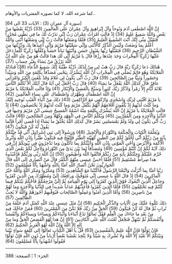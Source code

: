 ------------------------------------------------------------------------

كما شرعه الله، لا كما تصوره المفتريات والأوهام..  
  
\[سورة آل عمران (3) : الآيات 33 الى 64\]  
إِنَّ اللَّهَ اصْطَفى آدَمَ وَنُوحاً وَآلَ إِبْراهِيمَ وَآلَ عِمْرانَ عَلَى الْعالَمِينَ (33) ذُرِّيَّةً
بَعْضُها مِنْ بَعْضٍ وَاللَّهُ سَمِيعٌ عَلِيمٌ (34) إِذْ قالَتِ امْرَأَتُ عِمْرانَ رَبِّ إِنِّي نَذَرْتُ لَكَ ما
فِي بَطْنِي مُحَرَّراً فَتَقَبَّلْ مِنِّي إِنَّكَ أَنْتَ السَّمِيعُ الْعَلِيمُ (35) فَلَمَّا وَضَعَتْها قالَتْ رَبِّ
إِنِّي وَضَعْتُها أُنْثى وَاللَّهُ أَعْلَمُ بِما وَضَعَتْ وَلَيْسَ الذَّكَرُ كَالْأُنْثى وَإِنِّي سَمَّيْتُها مَرْيَمَ
وَإِنِّي أُعِيذُها بِكَ وَذُرِّيَّتَها مِنَ الشَّيْطانِ الرَّجِيمِ (36) فَتَقَبَّلَها رَبُّها بِقَبُولٍ حَسَنٍ
وَأَنْبَتَها نَباتاً حَسَناً وَكَفَّلَها زَكَرِيَّا كُلَّما دَخَلَ عَلَيْها زَكَرِيَّا الْمِحْرابَ وَجَدَ عِنْدَها
رِزْقاً قالَ يا مَرْيَمُ أَنَّى لَكِ هذا قالَتْ هُوَ مِنْ عِنْدِ اللَّهِ إِنَّ اللَّهَ يَرْزُقُ مَنْ يَشاءُ
بِغَيْرِ حِسابٍ (37)  
هُنالِكَ دَعا زَكَرِيَّا رَبَّهُ قالَ رَبِّ هَبْ لِي مِنْ لَدُنْكَ ذُرِّيَّةً طَيِّبَةً إِنَّكَ سَمِيعُ الدُّعاءِ (38)
فَنادَتْهُ الْمَلائِكَةُ وَهُوَ قائِمٌ يُصَلِّي فِي الْمِحْرابِ أَنَّ اللَّهَ يُبَشِّرُكَ بِيَحْيى مُصَدِّقاً بِكَلِمَةٍ
مِنَ اللَّهِ وَسَيِّداً وَحَصُوراً وَنَبِيًّا مِنَ الصَّالِحِينَ (39) قالَ رَبِّ أَنَّى يَكُونُ لِي غُلامٌ وَقَدْ
بَلَغَنِيَ الْكِبَرُ وَامْرَأَتِي عاقِرٌ قالَ كَذلِكَ اللَّهُ يَفْعَلُ ما يَشاءُ (40) قالَ رَبِّ اجْعَلْ لِي
آيَةً قالَ آيَتُكَ أَلاَّ تُكَلِّمَ النَّاسَ ثَلاثَةَ أَيَّامٍ إِلاَّ رَمْزاً وَاذْكُرْ رَبَّكَ كَثِيراً وَسَبِّحْ
بِالْعَشِيِّ وَالْإِبْكارِ (41) وَإِذْ قالَتِ الْمَلائِكَةُ يا مَرْيَمُ إِنَّ اللَّهَ اصْطَفاكِ وَطَهَّرَكِ
وَاصْطَفاكِ عَلى نِساءِ الْعالَمِينَ (42)  
يا مَرْيَمُ اقْنُتِي لِرَبِّكِ وَاسْجُدِي وَارْكَعِي مَعَ الرَّاكِعِينَ (43) ذلِكَ مِنْ أَنْباءِ الْغَيْبِ
نُوحِيهِ إِلَيْكَ وَما كُنْتَ لَدَيْهِمْ إِذْ يُلْقُونَ أَقْلامَهُمْ أَيُّهُمْ يَكْفُلُ مَرْيَمَ وَما كُنْتَ لَدَيْهِمْ
إِذْ يَخْتَصِمُونَ (44) إِذْ قالَتِ الْمَلائِكَةُ يا مَرْيَمُ إِنَّ اللَّهَ يُبَشِّرُكِ بِكَلِمَةٍ مِنْهُ اسْمُهُ
الْمَسِيحُ عِيسَى ابْنُ مَرْيَمَ وَجِيهاً فِي الدُّنْيا وَالْآخِرَةِ وَمِنَ الْمُقَرَّبِينَ (45) وَيُكَلِّمُ
النَّاسَ فِي الْمَهْدِ وَكَهْلاً وَمِنَ الصَّالِحِينَ (46) قالَتْ رَبِّ أَنَّى يَكُونُ لِي وَلَدٌ وَلَمْ
يَمْسَسْنِي بَشَرٌ قالَ كَذلِكِ اللَّهُ يَخْلُقُ ما يَشاءُ إِذا قَضى أَمْراً فَإِنَّما يَقُولُ لَهُ كُنْ
فَيَكُونُ (47)  
وَيُعَلِّمُهُ الْكِتابَ وَالْحِكْمَةَ وَالتَّوْراةَ وَالْإِنْجِيلَ (48) وَرَسُولاً إِلى بَنِي إِسْرائِيلَ أَنِّي
قَدْ جِئْتُكُمْ بِآيَةٍ مِنْ رَبِّكُمْ أَنِّي أَخْلُقُ لَكُمْ مِنَ الطِّينِ كَهَيْئَةِ الطَّيْرِ فَأَنْفُخُ فِيهِ فَيَكُونُ
طَيْراً بِإِذْنِ اللَّهِ وَأُبْرِئُ الْأَكْمَهَ وَالْأَبْرَصَ وَأُحْيِ الْمَوْتى بِإِذْنِ اللَّهِ وَأُنَبِّئُكُمْ بِما
تَأْكُلُونَ وَما تَدَّخِرُونَ فِي بُيُوتِكُمْ إِنَّ فِي ذلِكَ لَآيَةً لَكُمْ إِنْ كُنْتُمْ مُؤْمِنِينَ (49)
وَمُصَدِّقاً لِما بَيْنَ يَدَيَّ مِنَ التَّوْراةِ وَلِأُحِلَّ لَكُمْ بَعْضَ الَّذِي حُرِّمَ عَلَيْكُمْ وَجِئْتُكُمْ بِآيَةٍ
مِنْ رَبِّكُمْ فَاتَّقُوا اللَّهَ وَأَطِيعُونِ (50) إِنَّ اللَّهَ رَبِّي وَرَبُّكُمْ فَاعْبُدُوهُ هذا صِراطٌ
مُسْتَقِيمٌ (51) فَلَمَّا أَحَسَّ عِيسى مِنْهُمُ الْكُفْرَ قالَ مَنْ أَنْصارِي إِلَى اللَّهِ قالَ
الْحَوارِيُّونَ نَحْنُ أَنْصارُ اللَّهِ آمَنَّا بِاللَّهِ وَاشْهَدْ بِأَنَّا مُسْلِمُونَ (52)  
رَبَّنا آمَنَّا بِما أَنْزَلْتَ وَاتَّبَعْنَا الرَّسُولَ فَاكْتُبْنا مَعَ الشَّاهِدِينَ (53) وَمَكَرُوا وَمَكَرَ
اللَّهُ وَاللَّهُ خَيْرُ الْماكِرِينَ (54) إِذْ قالَ اللَّهُ يا عِيسى إِنِّي مُتَوَفِّيكَ وَرافِعُكَ إِلَيَّ
وَمُطَهِّرُكَ مِنَ الَّذِينَ كَفَرُوا وَجاعِلُ الَّذِينَ اتَّبَعُوكَ فَوْقَ الَّذِينَ كَفَرُوا إِلى يَوْمِ الْقِيامَةِ
ثُمَّ إِلَيَّ مَرْجِعُكُمْ فَأَحْكُمُ بَيْنَكُمْ فِيما كُنْتُمْ فِيهِ تَخْتَلِفُونَ (55) فَأَمَّا الَّذِينَ كَفَرُوا
فَأُعَذِّبُهُمْ عَذاباً شَدِيداً فِي الدُّنْيا وَالْآخِرَةِ وَما لَهُمْ مِنْ ناصِرِينَ (56) وَأَمَّا الَّذِينَ
آمَنُوا وَعَمِلُوا الصَّالِحاتِ فَيُوَفِّيهِمْ أُجُورَهُمْ وَاللَّهُ لا يُحِبُّ الظَّالِمِينَ (57)  
ذلِكَ نَتْلُوهُ عَلَيْكَ مِنَ الْآياتِ وَالذِّكْرِ الْحَكِيمِ (58) إِنَّ مَثَلَ عِيسى عِنْدَ اللَّهِ كَمَثَلِ
آدَمَ خَلَقَهُ مِنْ تُرابٍ ثُمَّ قالَ لَهُ كُنْ فَيَكُونُ (59) الْحَقُّ مِنْ رَبِّكَ فَلا تَكُنْ مِنَ الْمُمْتَرِينَ
(60) فَمَنْ حَاجَّكَ فِيهِ مِنْ بَعْدِ ما جاءَكَ مِنَ الْعِلْمِ فَقُلْ تَعالَوْا نَدْعُ أَبْناءَنا
وَأَبْناءَكُمْ وَنِساءَنا وَنِساءَكُمْ وَأَنْفُسَنا وَأَنْفُسَكُمْ ثُمَّ نَبْتَهِلْ فَنَجْعَلْ لَعْنَتَ اللَّهِ عَلَى
الْكاذِبِينَ (61) إِنَّ هذا لَهُوَ الْقَصَصُ الْحَقُّ وَما مِنْ إِلهٍ إِلاَّ اللَّهُ وَإِنَّ اللَّهَ لَهُوَ
الْعَزِيزُ الْحَكِيمُ (62)  
فَإِنْ تَوَلَّوْا فَإِنَّ اللَّهَ عَلِيمٌ بِالْمُفْسِدِينَ (63) قُلْ يا أَهْلَ الْكِتابِ تَعالَوْا إِلى كَلِمَةٍ
سَواءٍ بَيْنَنا وَبَيْنَكُمْ أَلاَّ نَعْبُدَ إِلاَّ اللَّهَ وَلا نُشْرِكَ بِهِ شَيْئاً وَلا يَتَّخِذَ بَعْضُنا بَعْضاً
أَرْباباً مِنْ دُونِ اللَّهِ فَإِنْ تَوَلَّوْا فَقُولُوا اشْهَدُوا بِأَنَّا مُسْلِمُونَ (64)

------------------------------------------------------------------------

الجزء: 1 ¦ الصفحة: 388
